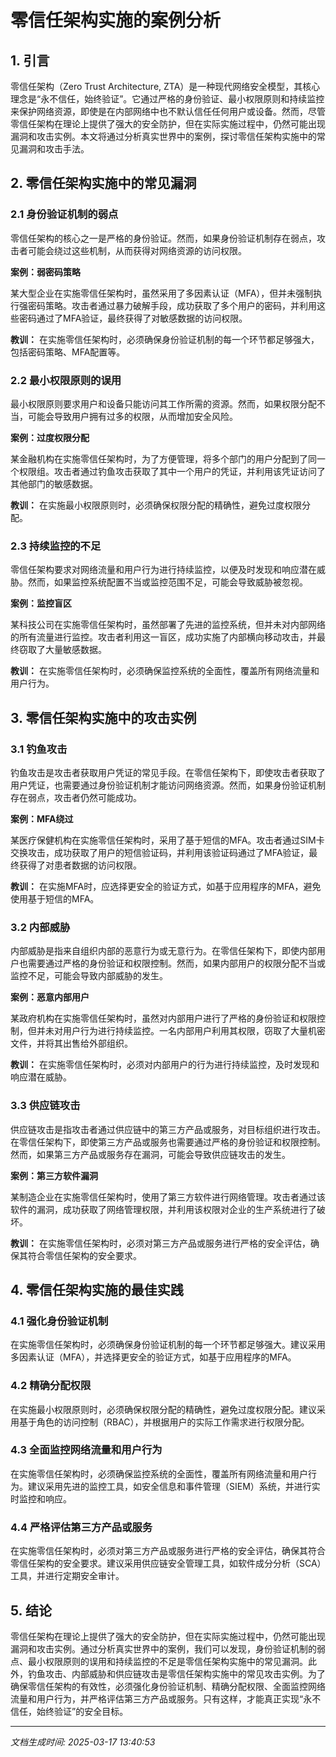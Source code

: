 # 零信任架构实施的案例分析

## 1. 引言

零信任架构（Zero Trust Architecture, ZTA）是一种现代网络安全模型，其核心理念是“永不信任，始终验证”。它通过严格的身份验证、最小权限原则和持续监控来保护网络资源，即使是在内部网络中也不默认信任任何用户或设备。然而，尽管零信任架构在理论上提供了强大的安全防护，但在实际实施过程中，仍然可能出现漏洞和攻击实例。本文将通过分析真实世界中的案例，探讨零信任架构实施中的常见漏洞和攻击手法。

## 2. 零信任架构实施中的常见漏洞

### 2.1 身份验证机制的弱点

零信任架构的核心之一是严格的身份验证。然而，如果身份验证机制存在弱点，攻击者可能会绕过这些机制，从而获得对网络资源的访问权限。

**案例：弱密码策略**

某大型企业在实施零信任架构时，虽然采用了多因素认证（MFA），但并未强制执行强密码策略。攻击者通过暴力破解手段，成功获取了多个用户的密码，并利用这些密码通过了MFA验证，最终获得了对敏感数据的访问权限。

**教训：** 在实施零信任架构时，必须确保身份验证机制的每一个环节都足够强大，包括密码策略、MFA配置等。

### 2.2 最小权限原则的误用

最小权限原则要求用户和设备只能访问其工作所需的资源。然而，如果权限分配不当，可能会导致用户拥有过多的权限，从而增加安全风险。

**案例：过度权限分配**

某金融机构在实施零信任架构时，为了方便管理，将多个部门的用户分配到了同一个权限组。攻击者通过钓鱼攻击获取了其中一个用户的凭证，并利用该凭证访问了其他部门的敏感数据。

**教训：** 在实施最小权限原则时，必须确保权限分配的精确性，避免过度权限分配。

### 2.3 持续监控的不足

零信任架构要求对网络流量和用户行为进行持续监控，以便及时发现和响应潜在威胁。然而，如果监控系统配置不当或监控范围不足，可能会导致威胁被忽视。

**案例：监控盲区**

某科技公司在实施零信任架构时，虽然部署了先进的监控系统，但并未对内部网络的所有流量进行监控。攻击者利用这一盲区，成功实施了内部横向移动攻击，并最终窃取了大量敏感数据。

**教训：** 在实施零信任架构时，必须确保监控系统的全面性，覆盖所有网络流量和用户行为。

## 3. 零信任架构实施中的攻击实例

### 3.1 钓鱼攻击

钓鱼攻击是攻击者获取用户凭证的常见手段。在零信任架构下，即使攻击者获取了用户凭证，也需要通过身份验证机制才能访问网络资源。然而，如果身份验证机制存在弱点，攻击者仍然可能成功。

**案例：MFA绕过**

某医疗保健机构在实施零信任架构时，采用了基于短信的MFA。攻击者通过SIM卡交换攻击，成功获取了用户的短信验证码，并利用该验证码通过了MFA验证，最终获得了对患者数据的访问权限。

**教训：** 在实施MFA时，应选择更安全的验证方式，如基于应用程序的MFA，避免使用基于短信的MFA。

### 3.2 内部威胁

内部威胁是指来自组织内部的恶意行为或无意行为。在零信任架构下，即使内部用户也需要通过严格的身份验证和权限控制。然而，如果内部用户的权限分配不当或监控不足，可能会导致内部威胁的发生。

**案例：恶意内部用户**

某政府机构在实施零信任架构时，虽然对内部用户进行了严格的身份验证和权限控制，但并未对用户行为进行持续监控。一名内部用户利用其权限，窃取了大量机密文件，并将其出售给外部组织。

**教训：** 在实施零信任架构时，必须对内部用户的行为进行持续监控，及时发现和响应潜在威胁。

### 3.3 供应链攻击

供应链攻击是指攻击者通过供应链中的第三方产品或服务，对目标组织进行攻击。在零信任架构下，即使第三方产品或服务也需要通过严格的身份验证和权限控制。然而，如果第三方产品或服务存在漏洞，可能会导致供应链攻击的发生。

**案例：第三方软件漏洞**

某制造企业在实施零信任架构时，使用了第三方软件进行网络管理。攻击者通过该软件的漏洞，成功获取了网络管理权限，并利用该权限对企业的生产系统进行了破坏。

**教训：** 在实施零信任架构时，必须对第三方产品或服务进行严格的安全评估，确保其符合零信任架构的安全要求。

## 4. 零信任架构实施的最佳实践

### 4.1 强化身份验证机制

在实施零信任架构时，必须确保身份验证机制的每一个环节都足够强大。建议采用多因素认证（MFA），并选择更安全的验证方式，如基于应用程序的MFA。

### 4.2 精确分配权限

在实施最小权限原则时，必须确保权限分配的精确性，避免过度权限分配。建议采用基于角色的访问控制（RBAC），并根据用户的实际工作需求进行权限分配。

### 4.3 全面监控网络流量和用户行为

在实施零信任架构时，必须确保监控系统的全面性，覆盖所有网络流量和用户行为。建议采用先进的监控工具，如安全信息和事件管理（SIEM）系统，并进行实时监控和响应。

### 4.4 严格评估第三方产品或服务

在实施零信任架构时，必须对第三方产品或服务进行严格的安全评估，确保其符合零信任架构的安全要求。建议采用供应链安全管理工具，如软件成分分析（SCA）工具，并进行定期安全审计。

## 5. 结论

零信任架构在理论上提供了强大的安全防护，但在实际实施过程中，仍然可能出现漏洞和攻击实例。通过分析真实世界中的案例，我们可以发现，身份验证机制的弱点、最小权限原则的误用和持续监控的不足是零信任架构实施中的常见漏洞。此外，钓鱼攻击、内部威胁和供应链攻击是零信任架构实施中的常见攻击实例。为了确保零信任架构的有效性，必须强化身份验证机制、精确分配权限、全面监控网络流量和用户行为，并严格评估第三方产品或服务。只有这样，才能真正实现“永不信任，始终验证”的安全目标。

---

*文档生成时间: 2025-03-17 13:40:53*
